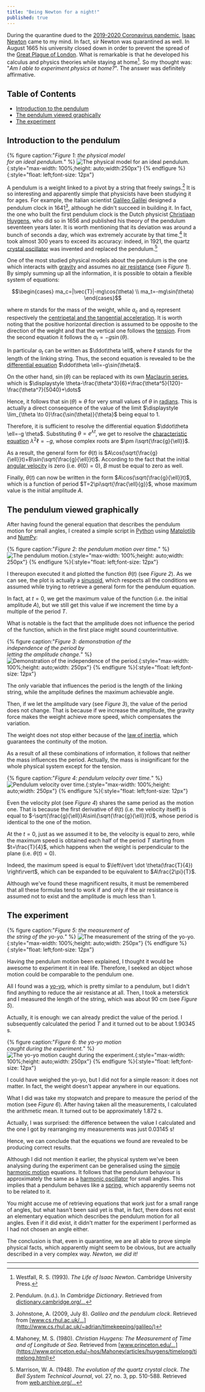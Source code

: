 ```yaml
---
title: "Being Newton for a night!"
published: true
---
```


During the quarantine dued to the [2019-2020 Coronavirus pandemic](https://en.wikipedia.org/wiki/2019%E2%80%9320_coronavirus_pandemic), [Isaac Newton](https://en.wikipedia.org/wiki/Isaac_Newton) came to my mind. In fact, sir Newton was quarantined as well. In August 1665 his university closed down in order to prevent the spread of the [Great Plague of London](https://en.wikipedia.org/wiki/Great_Plague_of_London). What is remarkable is that he developed his calculus and physics theories while staying at home[^1]. So my thought was: "*Am I able to experiment physics at home?*". The answer was definitely affirmative.

## Table of Contents
  - [Introduction to the pendulum](#introduction-to-the-pendulum)
  - [The pendulum viewed graphically](#the-pendulum-viewed-graphically)
  - [The experiment](#the-experiment)


## Introduction to the pendulum
{% figure caption:"*Figure 1: the physical model<br/>for an ideal pendulum.*" %}
  ![The physical model for an ideal pendulum.](https://edu.hearot.it/Experiments/Physics/Pendulum%20Motion/figure_1.png){:style="max-width: 100%;height: auto;width:250px"}
{% endfigure %}{:style="float: left;font-size: 12px"}

  A pendulum is a weight linked to a pivot by a string that freely swings.[^2] It is so interesting and apparently simple that physicists have been studying it for ages. For example, the Italian scientist [Galileo Galilei](https://en.wikipedia.org/wiki/Galileo_Galilei) designed a pendulum clock in 1641[^3], although he didn't succeed in building it. In fact, the one who built the first pendulum clock is the Dutch physicist [Christiaan Huygens](https://en.wikipedia.org/wiki/Christiaan_Huygens), who did so in 1656 and published his theory of the pendulum seventeen years later. It is worth mentioning that its deviation was around a bunch of seconds a day, which was extremely accurate by that time.[^4] It took almost 300 years to exceed its accuracy: indeed, in 1921, the quartz [crystal oscillator](https://en.wikipedia.org/wiki/Crystal_oscillator) was invented and replaced the pendulum.[^5]

  One of the most studied physical models about the pendulum is the one which interacts with [gravity](https://en.wikipedia.org/wiki/Gravity) and assumes no [air resistance](https://en.wikipedia.org/wiki/Drag_(physics)) (see *Figure 1*). By simply summing up all the information, it is possible to obtain a flexible system of equations:

  $$\begin{cases}
    ma_c=|\vec{T}|-mg\cos(\theta) \\
    ma_t=-mg\sin(\theta)
  \end{cases}$$

  where $m$ stands for the mass of the weight, while $a_c$ and $a_t$ represent respectively the [centripetal and the tangential acceleration](https://en.wikipedia.org/wiki/Acceleration#Tangential_and_centripetal_acceleration). It is worth noting that the positive horizontal direction is assumed to be opposite to the direction of the weight and that the vertical one follows the [tension](https://en.wikipedia.org/wiki/Tension_(physics)). From the second equation it follows the $a_t=-g\sin(\theta)$.

  In particular $a_t$ can be written as $\ddot\theta \ell$, where $\ell$ stands for the length of the linking string. Thus, the second equation is revealed to be the [differential equation](https://en.wikipedia.org/wiki/Differential_equation) $\ddot\theta \ell=-g\sin(\theta)$.

  On the other hand, $\sin(\theta)$ can be replaced with its own [Maclaurin series](https://en.wikipedia.org/wiki/Taylor_series), which is $\displaystyle \theta-\frac{\theta^3}{6}+\frac{\theta^5}{120}-\frac{\theta^7}{5040}+\dots$

  Hence, it follows that $\sin(\theta)\approx\theta$ for very small values of $\theta$ in [radians](https://en.wikipedia.org/wiki/Radian). This is actually a direct consequence of the value of the limit $\displaystyle \lim_{\theta \to 0}\frac{\sin(\theta)}{\theta}$ being equal to $1$.

  Therefore, it is sufficient to resolve the differential equation $\ddot\theta \ell=-g \theta$. Substituting $\theta=e^{\lambda t}$, we get to resolve the [characteristic equation](https://en.wikipedia.org/wiki/Linear_difference_equation#Characteristic_equation_and_roots) $\lambda^2\ell=-g$, whose complex roots are $\pm i\sqrt{\frac{g}{\ell}}$.

  As a result, the general form for $\theta(t)$ is $A\cos(\sqrt{\frac{g}{\ell}}t)+B\sin(\sqrt{\frac{g}{\ell}}t)$. According to the fact that the initial [angular velocity](https://en.wikipedia.org/wiki/Angular_velocity) is zero (i.e. $\dot\theta(0)=0$), $B$ must be equal to zero as well.  

  Finally, $\theta(t)$ can now be written in the form $A\cos(\sqrt{\frac{g}{\ell}}t)$, which is a function of period $T=2\pi\sqrt{\frac{\ell}{g}}$, whose maximum value is the initial amplitude $A$.

## The pendulum viewed graphically

  After having found the general equation that describes the pendulum motion for small angles, I created a simple script in [Python](https://en.wikipedia.org/wiki/Python_(programming_language)) using [Matplotlib](https://en.wikipedia.org/wiki/Matplotlib) and [NumPy](https://en.wikipedia.org/wiki/NumPy):

  <script src="https://gist.github.com/hearot/06c48e9a9c6ff81e9dea6e2a22e05ec2.js"></script>

{% figure caption:"*Figure 2: the pendulum motion over time.*" %}
  ![The pendulum motion.](https://edu.hearot.it/Experiments/Physics/Pendulum%20Motion/figure_2.gif){:style="max-width: 100%;height: auto;width: 250px"}
{% endfigure %}{:style="float: left;font-size: 12px"}
  <br/>

  I thereupon executed it and plotted the function $\theta(t)$ (see *Figure 2*). As we can see, the plot is actually a [sinusoid](https://en.wikipedia.org/wiki/Sine_wave), which respects all the conditions we assumed while trying to retrieve a general form for the pendulum equation.

  In fact, at $t=0$, we get the maximum value of the function (i.e. the initial amplitude $A$), but we still get this value if we increment the time by a multiple of the period $T$.

  What is notable is the fact that the amplitude does not influence the period of the function, which in the first place might sound counterintuitive.

{% figure caption:"*Figure 3: demonstration of the<br/>independence of the period by<br/>letting the amplitude change.*" %}
  ![Demonstration of the independence of the period.](https://edu.hearot.it/Experiments/Physics/Pendulum%20Motion/figure_3.gif){:style="max-width: 100%;height: auto;width: 250px"}
{% endfigure %}{:style="float: left;font-size: 12px"}

  The only variable that influences the period is the length of the linking string, while the amplitude defines the maximum achievable angle.

  Then, if we let the amplitude vary (see *Figure 3*), the value of the period does not change. That is because if we increase the amplitude, the gravity force makes the weight achieve more speed, which compensates the variation.

  The weight does not stop either because of the [law of inertia](https://en.wikipedia.org/wiki/Newton%27s_laws_of_motion#Newton's_first_law), which guarantees the continuity of the motion.

  As a result of all these combinations of information, it follows that neither the mass influences the period. Actually, the mass is insignificant for the whole physical system except for the tension.

{% figure caption:"*Figure 4: pendulum velocity over time.*" %}
  ![Pendulum velocity over time.](https://edu.hearot.it/Experiments/Physics/Pendulum%20Motion/figure_4.gif){:style="max-width: 100%;height: auto;width: 250px"}
{% endfigure %}{:style="float: left;font-size: 12px"}

  Even the velocity plot (see *Figure 4*) shares the same period as the motion one. That is because the first derivative of $\theta(t)$ (i.e. the velocity itself) is equal to $-\sqrt{\frac{g}{\ell}}A\sin\(\sqrt{\frac{g}{\ell}}t\)$, whose period is identical to the one of the motion.

  At the $t=0$, just as we assumed it to be, the velocity is equal to zero, while the maximum speed is obtained each half of the period $T$ starting from $t=\frac{T}{4}$, which happens when the weight is perpendicular to the plane (i.e. $\theta(t)=0$).

  Indeed, the maximum speed is equal to $\left\lvert \dot \theta(\frac{T}{4}) \right\rvert$, which can be expanded to be equivalent to $A\frac{2\pi}{T}$.

  Although we've found these magnificent results, it must be remembered that all these formulas tend to work if and only if the air resistance is assumed not to exist and the amplitude is much less than $1$.

## The experiment

{% figure caption:"*Figure 5: the measurement of<br/>the string of the yo-yo.*" %}
  ![The measurement of the string of the yo-yo.](https://edu.hearot.it/Experiments/Physics/Pendulum%20Motion/figure_5.jpg){:style="max-width: 100%;height: auto;width: 250px"}
{% endfigure %}{:style="float: left;font-size: 12px"}

  Having the pendulum motion been explained, I thought it would be awesome to experiment it in real life. Therefore, I seeked an object whose motion could be comparable to the pendulum one.

  All I found was a [yo-yo](https://en.wikipedia.org/wiki/Yo-yo), which is pretty similar to a pendulum, but I didn't find anything to reduce the air resistance at all. Then, I took a meterstick and I measured the length of the string, which was about $90\text{ cm}$ (see *Figure 5*).

  Actually, it is enough: we can already predict the value of the period. I subsequently calculated the period $T$ and it turned out to be about $1.90345\text{ s}$.
  
{% figure caption:"*Figure 6: the yo-yo motion<br/>caught during the experiment.*" %}
  ![The yo-yo motion caught during the experiment.](https://edu.hearot.it/Experiments/Physics/Pendulum%20Motion/figure_6.gif){:style="max-width: 100%;height: auto;width: 250px"}
{% endfigure %}{:style="float: left;font-size: 12px"}

  I could have weighed the yo-yo, but I did not for a simple reason: it does not matter. In fact, the weight doesn't appear anywhere in our equations.

  What I did was take my stopwatch and prepare to measure the period of the motion (see *Figure 6*). After having taken all the measurements, I calculated the arithmetic mean. It turned out to be approximately $1.872\text{ s}$.

  Actually, I was surprised: the difference between the value I calculated and the one I got by rearranging my measurements was just $0.03145\text{ s}$!

  Hence, we can conclude that the equations we found are revealed to be producing correct results.

  Although I did not mention it earlier, the physical system we've been analysing during the experiment can be generalised using the [simple harmonic motion](https://en.wikipedia.org/wiki/Simple_harmonic_motion) equations. It follows that the pendulum behaviour is approximately the same as a [harmonic oscillator](https://en.wikipedia.org/wiki/Harmonic_oscillator) for small angles. This implies that a pendulum behaves like a [spring](https://en.wikipedia.org/wiki/Spring_(device)), which apparently seems not to be related to it.

  You might accuse me of retrieving equations that work just for a small range of angles, but what hasn't been said yet is that, in fact, there does not exist an elementary equation which describes the pendulum motion for all angles. Even if it did exist, it didn't matter for the experiment I performed as I had not chosen an angle either.

  The conclusion is that, even in quarantine, we are all able to prove simple physical facts, which apparently might seem to be obvious, but are actually described in a very complex way. *Newton, we did it!*

<hr/>

[^1]: Westfall, R. S. (1993). *The Life of Isaac Newton*. Cambridge University Press.
[^2]: Pendulum. (n.d.). In *Cambridge Dictionary*. Retrieved from [dictionary.cambridge.org/...](https://dictionary.cambridge.org/dictionary/english/pendulum)
[^3]: Johnstone, A. (2009, July 8). *Galileo and the pendulum clock*. Retrieved from [www.cs.rhul.ac.uk/...](http://www.cs.rhul.ac.uk/~adrian/timekeeping/galileo/)
[^4]: Mahoney, M. S. (1980). *Christian Huygens: The Measurement of Time and of Longitude at Sea*. Retrieved from [www.princeton.edu/...](https://www.princeton.edu/~hos/Mahoney/articles/huygens/timelong/timelong.html)
[^5]: Marrison, W. A. (1948). *The evolution of the quartz crystal clock*. *The Bell System Technical Journal*, vol. 27, no. 3, pp. 510-588. Retrieved from [web.archive.org/...](https://web.archive.org/web/20110717061023/http://www.ieee-uffc.org/main/history.asp?file=marrison)
